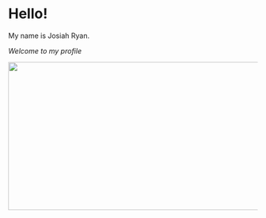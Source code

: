 # Hello!

My name is Josiah Ryan.

*Welcome to my profile*

<!-- taken from a github profile guide: https://www.sitepoint.com/github-profile-readme/ -->
<div align="center">
  <img src="https://media.giphy.com/media/dWesBcTLavkZuG35MI/giphy.gif" width="600" height="300"/>
</div>
